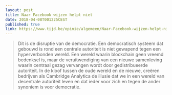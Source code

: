```yaml
---
layout: post
title: Naar Facebook wijzen helpt niet
date: 2018-04-08T001225CEST
published: true
link: https://www.tijd.be/opinie/algemeen/Naar-Facebook-wijzen-helpt-niet/9998826
---
```

> Dit is de disruptie van de democratie. Een democratisch systeem dat gebouwd is rond een centrale autoriteit is niet gewapend tegen een hyperverbonden wereld. Een wereld waarin blockchain geen vreemd bedenksel is, maar de veruitwendiging van een nieuwe samenleving waarin centraal gezag vervangen wordt door gedistribueerde autoriteit. In de kloof tussen de oude wereld en de nieuwe, creëren bedrijven als Cambridge Analytica de illusie dat we in een wereld van decentrale autoriteit leven en dat ieder voor zich en tegen de ander synoniem is voor democratie. 